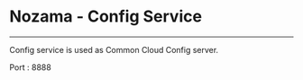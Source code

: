 # Nozama - Config Service
--------------------------------------
Config service is used as Common Cloud Config server.

Port : 8888